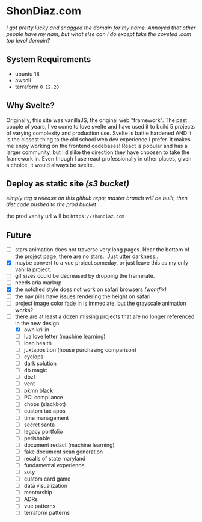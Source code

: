 # ShonDiaz.com
_I got pretty lucky and snagged the domain for my name. Annoyed that other people have my nam, but what else can I do except take the coveted .com top level domain?_


## System Requirements
- ubuntu 18
- awscli
- terraform `0.12.20`


## Why Svelte?
Originally, this site was vanillaJS; the original web "framework". The past couple of years, I've come to love svelte and have used it to build 5 projects of varying complexity and production use. Svelte is battle hardened AND it is the closest thing to the old school web dev experience I prefer. It makes me enjoy working on the frontend codebases! React is popular and has a larger community, but I dislike the direction they have choosen to take the framework in. Even though I use react professionally in other places, given a choice, it would always be svelte.


## Deploy as static site _(s3 bucket)_
_simply tag a release on this github repo; master branch will be built, then dist code pushed to the prod bucket_

the prod vanity url will be `https://shondiaz.com`


## Future
- [ ] stars animation does not traverse very long pages. Near the bottom of the project page, there are no stars.. Just utter darkness...
- [x] maybe convert to a vue project someday, or just leave this as my only vanilla project.
- [ ] gif sizes could be decreased by dropping the framerate.
- [ ] needs aria markup
- [x] the notched style does not work on safari browsers _(wontfix)_
- [ ] the nav pills have issues rendering the height on safari
- [ ] project image color fade in is immediate, but the grayscale animation works?
- [ ] there are at least a dozen missing projects that are no longer referenced in the new design.
  - [x] own krillin
  - [ ] lua love letter (machine learning)
  - [ ] loan health
  - [ ] juxtaposition (house purchasing comparison)
  - [ ] cyclops
  - [ ] dark solution
  - [ ] db magic
  - [ ] dbzf
  - [ ] vent
  - [ ] pkmn black
  - [ ] PCI compliance
  - [ ] chops (slackbot)
  - [ ] custom tax apps
  - [ ] time management
  - [ ] secret santa
  - [ ] legacy portfolio
  - [ ] perishable
  - [ ] document redact (machine learning)
  - [ ] fake document scan generation
  - [ ] recalls of state maryland
  - [ ] fundamental experience
  - [ ] soty
  - [ ] custom card game
  - [ ] data visualization
  - [ ] mentorship
  - [ ] ADRs
  - [ ] vue patterns
  - [ ] terraform patterns
